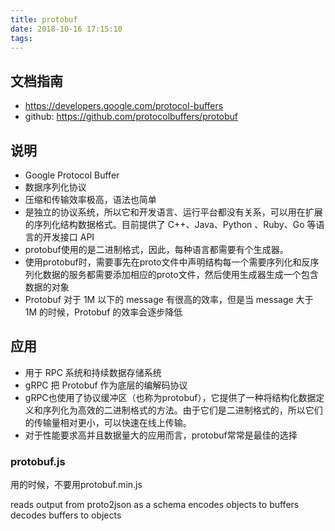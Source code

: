```yaml
---
title: protobuf
date: 2018-10-16 17:15:10
tags:
---
```

## 文档指南
- https://developers.google.com/protocol-buffers
- github: https://github.com/protocolbuffers/protobuf

## 说明
- Google Protocol Buffer
- 数据序列化协议
- 压缩和传输效率极高，语法也简单
- 是独立的协议系统，所以它和开发语言、运行平台都没有关系，可以用在扩展的序列化结构数据格式。目前提供了 C++、Java、Python 、Ruby、Go 等语言的开发接口 API
- protobuf使用的是二进制格式，因此，每种语言都需要有个生成器。
- 使用protobuf时，需要事先在proto文件中声明结构每一个需要序列化和反序列化数据的服务都需要添加相应的proto文件，然后使用生成器生成一个包含数据的对象
- Protobuf 对于 1M 以下的 message 有很高的效率，但是当 message 大于 1M 的时候，Protobuf 的效率会逐步降低


## 应用
- 用于 RPC 系统和持续数据存储系统
- gRPC 把 Protobuf 作为底层的编解码协议
- gRPC也使用了协议缓冲区（也称为protobuf），它提供了一种将结构化数据定义和序列化为高效的二进制格式的方法。由于它们是二进制格式的，所以它们的传输量相对更小，可以快速在线上传输。
- 对于性能要求高并且数据量大的应用而言，protobuf常常是最佳的选择

### protobuf.js
用的时候，不要用protobuf.min.js

reads output from proto2json as a schema
encodes objects to buffers
decodes buffers to objects